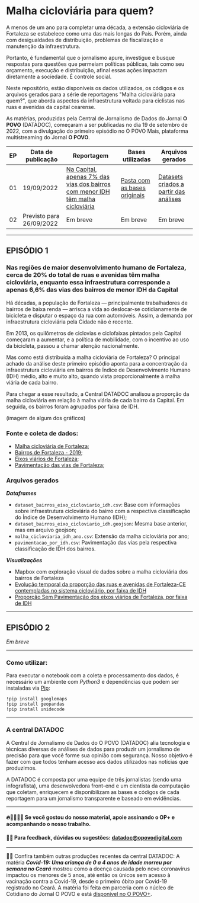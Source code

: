 # Malha cicloviária para quem?

A menos de um ano para completar uma década, a extensão cicloviária de Fortaleza se estabelece como uma das mais longas do País. Porém, ainda com desigualdades de distribuição, problemas de fiscalização e manutenção da infraestrutura.

Portanto, é fundamental que o jornalismo apure, investigue e busque respostas para questões que permeiam políticas públicas, tais como seu orçamento, execução e distribuição, afinal essas ações impactam diretamente a sociedade. É controle social. 

Neste repositório, estão disponíveis os dados utilizados, os códigos e os arquivos gerados para a série de reportagens "Malha cicloviária para quem?", que aborda aspectos da infraestrutura voltada para ciclistas nas ruas e avenidas da capital cearense. 

As matérias, produzidas pela Central de Jornalismo de Dados do Jornal **O POVO** (DATADOC), começaram a ser publicadas no dia 19 de setembro de 2022, com a divulgação do primeiro episódio no O POVO Mais, plataforma multistreaming do Jornal **O POVO**.


| EP | Data de publicação | Reportagem |Bases utilizadas | Arquivos gerados | 
| -------- | -------- | -------- | -------- | -------- |
| 01     | 19/09/2022     | [Na Capital, apenas 7% das vias dos bairros com menor IDH têm malha cicloviária](https://mais.opovo.com.br/interativos/cicloviaria-fortaleza/episodio-01.php)     | [Pasta com as bases originais](https://github.com/datadoc-opovo/especial-ciclomobilidade/tree/main/episodio-1/bases_originais)     | [Datasets criados a partir das análises](https://github.com/datadoc-opovo/especial-ciclomobilidade/tree/main/episodio-1/arquivos_gerados)     |
| 02     | Previsto para 26/09/2022      | Em breve     | Em breve     | Em breve     |

---

## EPISÓDIO 1

### Nas regiões de maior desenvolvimento humano de Fortaleza, cerca de 20% do total de ruas e avenidas têm malha cicloviária, enquanto essa infraestrutura corresponde a apenas 6,6% das vias dos bairros de menor IDH da Capital

Há décadas, a população de Fortaleza — principalmente trabalhadores de bairros de baixa renda — arrisca a vida ao deslocar-se cotidianamente de bicicleta e disputar o espaço da rua com automóveis. Assim, a demanda por infraestrutura cicloviária pela Cidade não é recente.

Em 2013, os quilômetros de ciclovias e ciclofaixas pintados pela Capital começaram a aumentar, e a política de mobilidade, com o incentivo ao uso da bicicleta, passou a chamar atenção nacionalmente.

Mas como está distribuída a malha cicloviária de Fortaleza? O principal achado da análise deste primeiro episódio aponta para a concentração da infraestrutura cicloviária em bairros de Índice de Desenvolvimento Humano (IDH) médio, alto e muito alto, quando vista proporcionalmente à malha viária de cada bairro.

Para chegar a esse resultado, a Central DATADOC analisou a proporção da malha cicloviária em relação à malha viária de cada bairro da Capital. Em seguida, os bairros foram agrupados por faixa de IDH.

(imagem de algum dos gráficos)

### Fonte e coleta de dados:

- [Malha cicloviária de Fortaleza](https://www.google.com/maps/d/u/1/viewer?mid=1eqNX-fl3ENPC8_1tqzbRDYZFQmA&ll=-3.7712495577429186%2C-38.50590144121097&z=12);
- [Bairros de Fortaleza - 2019](https://mapas.fortaleza.ce.gov.br/);
- [Eixos viários de Fortaleza](https://mapas.fortaleza.ce.gov.br/);
- [Pavimentação das vias de Fortaleza](https://mapas.fortaleza.ce.gov.br/);

### Arquivos gerados

***Dataframes***

- `dataset_bairros_eixo_cicloviario_idh.csv`: Base com informações sobre infraestrutura cicloviária do bairro com a respectiva classificação do Índice de Desenvolvimento Humano (IDH);
- `dataset_bairros_eixo_cicloviario_idh.geojson`: Mesma base anterior, mas em arquivo geojson;
- `malha_cicloviaria_idh_ano.csv`: Extensão da malha cicloviária por ano;
- `pavimentacao_por_idh.csv`: Pavimentação das vias pela respectiva classificação de IDH dos bairros.

***Visualizações***

- Mapbox com exploração visual de dados sobre a malha cicloviária dos bairros de Fortaleza
- [Evolução temporal da proporção das ruas e avenidas de Fortaleza-CE contempladas no sistema cicloviário, por faixa de IDH](https://public.flourish.studio/visualisation/10533922/)
- [Proporção Sem Pavimentação dos eixos viários de Fortaleza, por faixa de IDH](https://public.flourish.studio/visualisation/10533526/)

---

## EPISÓDIO 2

*Em breve*

---

### Como utilizar:

Para executar o notebook com a coleta e processamento dos dados, é necessário um ambiente com *Python3* e dependências que podem ser instaladas via [Pip](https://pypi.org/project/pip/):

```
!pip install googlemaps
!pip install geopandas
!pip install unidecode
```

---

### A central DATADOC

A Central de Jornalismo de Dados do O POVO (DATADOC) alia tecnologia e técnicas diversas de análises de dados para produzir um jornalismo de precisão para que você forme sua opinião com segurança. Nosso objetivo é fazer com que todos tenham acesso aos dados utilizados nas notícias que produzimos.

A DATADOC é composta por uma equipe de três jornalistas (sendo uma infografista), uma desenvolvedora front-end e um cientista da computação que coletam, enriquecem e disponibilizam as bases e códigos de cada reportagem para um jornalismo transparente e baseado em evidências.

---

#### 🔥📰👩🏻‍💻 Se você gostou do nosso material, apoie assinando o OP+ e acompanhando o nosso trabalho.

#### 📝📨 Para feedback, dúvidas ou sugestões: [datadoc@opovodigital.com](mailto:datadoc@opovodigital.com)

---

🦠💉 Confira também outras produções recentes da central DATADOC: A matéria  ***Covid-19: Uma criança de 0 a 4 anos de idade morreu por semana no Ceará*** mostrou como a doença causada pelo novo coronavírus impactou os menores de 5 anos, até então os únicos sem acesso à vacinação contra a Covid-19, desde o primeiro óbito por Covid-19 registrado no Ceará. A matéria foi feita em parceria com o núcleo de Cotidiano do Jornal O POVO e está [disponível no O POVO+](https://mais.opovo.com.br/reportagens-especiais/2022/07/29/covid-19-uma-crianca-de-0-a-4-anos-de-idade-morreu-por-semana-no-ceara.html).
